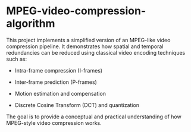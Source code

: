 # MPEG-video-compression-algorithm

This project implements a simplified version of an MPEG-like video compression pipeline. It demonstrates how spatial and temporal redundancies can be reduced using classical video encoding techniques such as:

* Intra-frame compression (I-frames)

* Inter-frame prediction (P-frames)

* Motion estimation and compensation

* Discrete Cosine Transform (DCT) and quantization

The goal is to provide a conceptual and practical understanding of how MPEG-style video compression works.
